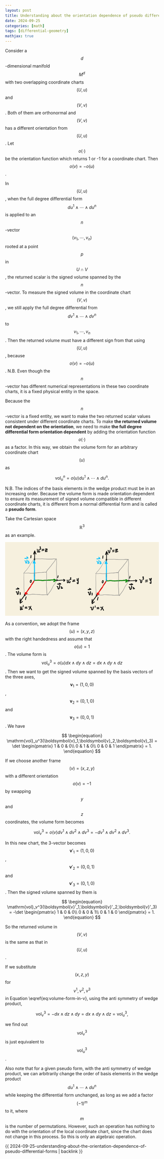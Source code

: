 ```yaml
---
layout: post
title: Understanding about the orientation dependence of pseudo differential forms
date: 2024-09-25
categories: [math]
tags: [differential-geometry]
mathjax: true
---
```


Consider a $$d $$-dimensional manifold $$M^d $$ with two overlapping coordinate charts $$(U, u) $$ and $$(V,v) $$. Both of them are orthonormal and $$(V,v) $$ has a different orientation from $$(U,u) $$. Let $$o(\cdot) $$ be the orientation function which returns 1 or -1 for a coordinate chart. Then $$o(v) = -o(u) $$.

In $$(U,u) $$, when the full degree differential form $$du^1\wedge \cdots \wedge du^n $$ is applied to an $$n $$-vector $$(v_1,\cdots,v_n) $$ rooted at a point $$p $$ in $$U\cap V $$, the returned scalar is the signed volume spanned by the $$n $$-vector. To measure the signed volume in the coordinate chart $$(V,v) $$, we still apply the full degree differential from $$dv^1\wedge\cdots\wedge dv^n $$ to $$v_1,\cdots,v_n $$. Then the returned volume must have a different sign from that using $$(U,u) $$, because $$o(v) = -o(u) $$. N.B. Even though the $$n $$-vector has different numerical representations in these two coordinate charts, it is a fixed physical entity in the space.

Because the $$n $$-vector is a fixed entity, we want to make the two returned scalar values consistent under different coordinate charts. To make **the returned volume not dependent on the orientation**, we need to make **the full degree differential form orientation dependent** by adding the orientation function $$o(\cdot) $$ as a factor. In this way, we obtain the volume form for an arbitrary coordinate chart $$(u) $$ as

$$
\begin{equation}
\mathrm{vol}_u^n = o(u) du^1\wedge\cdots\wedge du^n.
\end{equation}
$$

N.B. The indices of the basis elements in the wedge product must be in an increasing order. Because the volume form is made orientation dependent to ensure its measurement of signed volume compatible in different coordinate charts, it is different from a normal differential form and is called a **pseudo form**.

Take the Cartesian space $$\mathbb{R}^3 $$ as an example.

![img](/figures/2024-09-25-19-47-volume-forms-in-different-charts.png)

As a convention, we adopt the frame $$(u) = (x, y, z) $$ with the right handedness and assume that $$o(u) = 1 $$. The volume form is $$\mathrm{vol}_u^3 = o(u) dx\wedge dy \wedge dz = dx\wedge dy \wedge dz$$. Then we want to get the signed volume spanned by the basis vectors of the three axes, $$\boldsymbol{v}_1 = (1,0,0) $$, $$\boldsymbol{v}_2 = (0,1,0) $$ and $$\boldsymbol{v}_3 = (0,0,1) $$. We have

$$
\begin{equation}
\mathrm{vol}_u^3(\boldsymbol{v}_1,\boldsymbol{v}_2,\boldsymbol{v}_3) = \det \begin{pmatrix}
  1 & 0 & 0\\
  0 & 1 & 0\\
  0 & 0 & 1
\end{pmatrix} = 1.
\end{equation}
$$

If we choose another frame $$(v) = (x, z, y) $$ with a different orientation $$o(v)=-1 $$ by swapping $$y $$ and $$z $$ coordinates, the volume form becomes

$$
\begin{equation}
\label{eq:volume-form-in-v}
\mathrm{vol}_v^3 = o(v) dv^1\wedge dv^2 \wedge dv^3 = -dv^1\wedge dv^2 \wedge dv^3.
\end{equation}
$$

In this new chart, the 3-vector becomes $$\boldsymbol{v}'_1 = (1,0,0) $$, $$\boldsymbol{v}'_2 = (0,0,1) $$ and $$\boldsymbol{v}'_3 = (0,1,0) $$. Then the signed volume spanned by them is

$$
\begin{equation}
\mathrm{vol}_v^3(\boldsymbol{v}'_1,\boldsymbol{v}'_2,\boldsymbol{v}'_3) = -\det \begin{pmatrix}
  1 & 0 & 0\\
  0 & 0 & 1\\
  0 & 1 & 0
\end{pmatrix} = 1.
\end{equation}
$$

So the returned volume in $$(V,v) $$ is the same as that in $$(U,u) $$.

If we substitute $$(x, z, y) $$ for $$v^1,v^2,v^3 $$ in Equation \eqref{eq:volume-form-in-v}, using the anti symmetry of wedge product,

$$
\begin{equation}
\mathrm{vol}_v^3 = -dx\wedge dz \wedge dy = dx\wedge dy \wedge dz = \mathrm{vol}_u^3,
\end{equation}
$$

we find out $$\mathrm{vol}_v^3 $$ is just equivalent to $$\mathrm{vol}_u^3 $$.

Also note that for a given pseudo form, with the anti symmetry of wedge product, we can arbitrarily change the order of basis elements in the wedge product $$du^1\wedge\cdots\wedge du^n $$ while keeping the differential form unchanged, as long as we add a factor $$(-1)^m $$ to it, where $$m $$ is the number of permutations. However, such an operation has nothing to do with the orientation of the local coordinate chart, since the chart does not change in this process. So this is only an algebraic operation.

{{ 2024-09-25-understanding-about-the-orientation-dependence-of-pseudo-differential-forms | backlink }}
